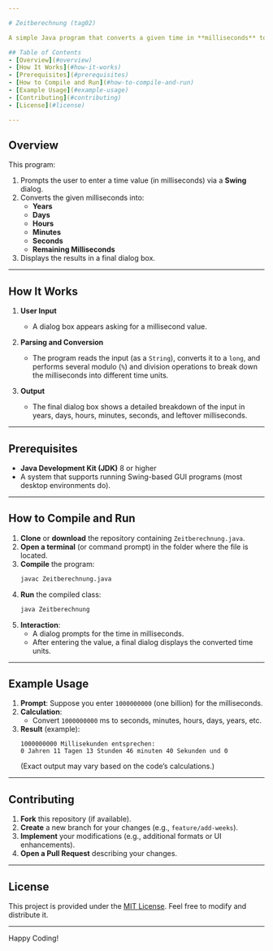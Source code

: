 ```yaml
---

# Zeitberechnung (tag02)

A simple Java program that converts a given time in **milliseconds** to a more human-readable format, including years, days, hours, minutes, seconds, and remaining milliseconds.

## Table of Contents
- [Overview](#overview)
- [How It Works](#how-it-works)
- [Prerequisites](#prerequisites)
- [How to Compile and Run](#how-to-compile-and-run)
- [Example Usage](#example-usage)
- [Contributing](#contributing)
- [License](#license)

---
```


## Overview
This program:
1. Prompts the user to enter a time value (in milliseconds) via a **Swing** dialog.
2. Converts the given milliseconds into:
   - **Years**
   - **Days**
   - **Hours**
   - **Minutes**
   - **Seconds**
   - **Remaining Milliseconds**
3. Displays the results in a final dialog box.

---

## How It Works
1. **User Input**  
   - A dialog box appears asking for a millisecond value.

2. **Parsing and Conversion**  
   - The program reads the input (as a `String`), converts it to a `long`, and performs several modulo (`%`) and division operations to break down the milliseconds into different time units.

3. **Output**  
   - The final dialog box shows a detailed breakdown of the input in years, days, hours, minutes, seconds, and leftover milliseconds.

---

## Prerequisites
- **Java Development Kit (JDK)** 8 or higher
- A system that supports running Swing-based GUI programs (most desktop environments do).

---

## How to Compile and Run
1. **Clone** or **download** the repository containing `Zeitberechnung.java`.
2. **Open a terminal** (or command prompt) in the folder where the file is located.
3. **Compile** the program:
   ```bash
   javac Zeitberechnung.java
   ```
4. **Run** the compiled class:
   ```bash
   java Zeitberechnung
   ```
5. **Interaction**:
   - A dialog prompts for the time in milliseconds.
   - After entering the value, a final dialog displays the converted time units.

---

## Example Usage
1. **Prompt**: Suppose you enter `1000000000` (one billion) for the milliseconds.
2. **Calculation**:
   - Convert `1000000000` ms to seconds, minutes, hours, days, years, etc.
3. **Result** (example):
   ```
   1000000000 Millisekunden entsprechen: 
   0 Jahren 11 Tagen 13 Stunden 46 minuten 40 Sekunden und 0
   ```
   (Exact output may vary based on the code’s calculations.)

---

## Contributing
1. **Fork** this repository (if available).  
2. **Create** a new branch for your changes (e.g., `feature/add-weeks`).  
3. **Implement** your modifications (e.g., additional formats or UI enhancements).  
4. **Open a Pull Request** describing your changes.

---

## License
This project is provided under the [MIT License](LICENSE). Feel free to modify and distribute it.

---

Happy Coding!
